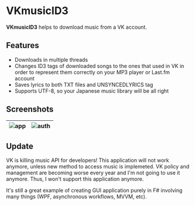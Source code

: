 # VKmusicID3

**VKmusicID3** helps to download music from a VK account.

## Features
* Downloads in multiple threads
* Changes ID3 tags of downloaded songs to the ones that used in VK in order to represent them correctly on your MP3 player or Last.fm account
* Saves lyrics to both TXT files and UNSYNCEDLYRICS tag
* Supports UTF-8, so your Japanese music library will be all right

## Screenshots

| ![app](https://cloud.githubusercontent.com/assets/6882605/20856618/2c06b2d0-b91c-11e6-8aa2-00ccaaf51f6b.PNG) | ![auth](https://cloud.githubusercontent.com/assets/6882605/20856623/3a0a5e5e-b91c-11e6-8256-ffb7074dee60.png) |
|---|---|

## Update
VK is killing music API for developers! This application will not work anymore, unless new method to access music is implemeted. VK policy and management are becoming worse every year and I'm not going to use it anymore. Thus, I won't support this application anymore.   

It's still a great example of creating GUI application purely in F# involving many things (WPF, asynchronous workflows, MVVM, etc).
